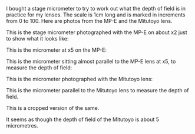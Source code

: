 I bought a stage micrometer to try to work out what the depth of field is in practice for my lenses. The scale is 1cm long and is marked in increments from 0 to 100. Here are photos from the MP-E and the Mitutoyo lens. 

This is the stage micrometer photographed with the MP-E on about x2 just to show what it looks like: 

 

This is the micrometer at x5 on the MP-E: 

 

This is the micrometer sitting almost parallel to the MP-E lens at x5, to measure the depth of field: 


 

This is the micrometer photographed with the Mitutoyo lens: 

 

This is the micrometer parallel to the Mitutoyo lens to measure the depth of field. 


 

This is a cropped version of the same. 

 

It seems as though the depth of field of the Mitutoyo is about 5 micrometres.
